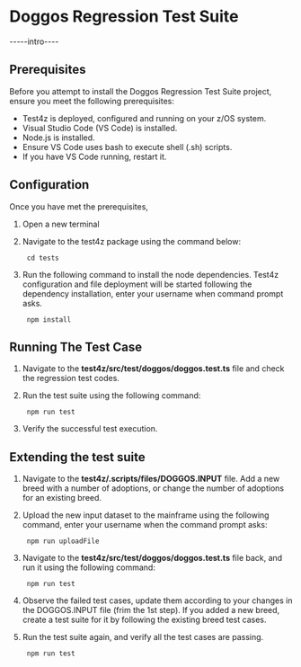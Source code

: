 # Doggos Regression Test Suite 

-----intro----

## Prerequisites
Before you attempt to install the Doggos Regression Test Suite project, ensure you meet the following prerequisites:

* Test4z is deployed, configured and running on your z/OS system.
* Visual Studio Code (VS Code) is installed.
* Node.js is installed.
* Ensure VS Code uses bash to execute shell (.sh) scripts. 
* If you have VS Code running, restart it.

## Configuration
Once you have met the prerequisites,

1. Open a new terminal
2. Navigate to the test4z package using the command below:

        cd tests
3. Run the following command to install the node dependencies. Test4z configuration and file deployment will be started following the 
dependency installation, enter your username when command prompt asks.

        npm install
        
## Running The Test Case

1. Navigate to the **test4z/src/test/doggos/doggos.test.ts** file and check the regression test codes.
2. Run the test suite using the following command:

        npm run test
        
3. Verify the successful test execution.

## Extending the test suite

1. Navigate to the **test4z/.scripts/files/DOGGOS.INPUT** file. Add a new breed with a number of adoptions, or change
the number of adoptions for an existing breed.
2. Upload the new input dataset to the mainframe using the following command, enter your username when 
the command prompt asks:

        npm run uploadFile
        
3. Navigate to the **test4z/src/test/doggos/doggos.test.ts** file back, and run it using the following command:

        npm run test
        
4. Observe the failed test cases, update them according to your changes in the DOGGOS.INPUT file (frim the 1st step). 
If you added a new breed, create a test suite for it by following the existing breed test cases.
5. Run the test suite again, and verify all the test cases are passing.

        npm run test
